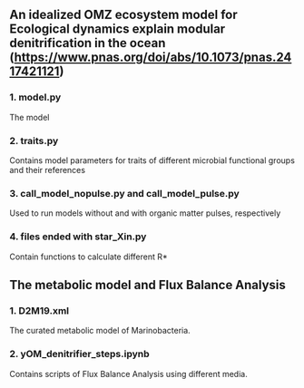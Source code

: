 ## An idealized OMZ ecosystem model for Ecological dynamics explain modular denitrification in the ocean (https://www.pnas.org/doi/abs/10.1073/pnas.2417421121)

### 1. model.py 
The model
### 2. traits.py 
Contains model parameters for traits of different microbial functional groups and their references
### 3. call_model_nopulse.py and call_model_pulse.py
Used to run models without and with organic matter pulses, respectively
### 4. files ended with star_Xin.py
Contain functions to calculate different R*

## The metabolic model and Flux Balance Analysis
### 1. D2M19.xml 
The curated metabolic model of Marinobacteria.
### 2. yOM_denitrifier_steps.ipynb 
Contains scripts of Flux Balance Analysis using different media.
	
